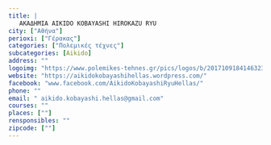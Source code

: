 ```yaml
---
title: |
   ΑΚΑΔΗΜΙΑ AIKIDO KOBAYASHI HIROKAZU RYU
city: ["Αθήνα"]
perioxi: ["Γέρακας"]
categories: ["Πολεμικές τέχνες"]
subcategories: [Aikido]
address: ""
logoimg: "https://www.polemikes-tehnes.gr/pics/logos/b/2017109184146323.png"
website: "https://aikidokobayashihellas.wordpress.com/"
facebook: "www.facebook.com/AikidoKobayashiRyuHellas/"
phone: ""
email: " aikido.kobayashi.hellas@gmail.com"
courses: ""
places: [""]
rensponsibles: ""
zipcode: [""]
---
```




